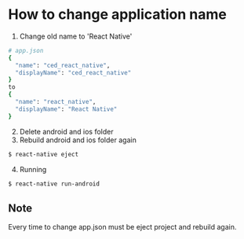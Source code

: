# How to change application name

1. Change old name to 'React Native'
```bash
# app.json
{
  "name": "ced_react_native",
  "displayName": "ced_react_native"
}
to 
{
  "name": "react_native",
  "displayName": "React Native"
}
```
2. Delete android and ios folder
3. Rebuild android and ios folder again
```bash
$ react-native eject
```
4. Running
```bash
$ react-native run-android
```

## Note
Every time to change app.json must be eject project and rebuild again.